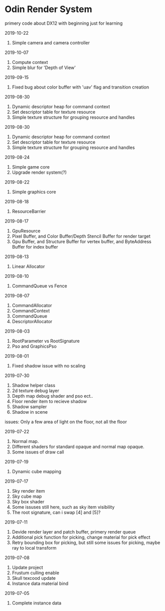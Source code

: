 # Odin Render System
primery code about DX12 with beginning
just for learning

2019-10-22
1. Simple camera and camera controller

2019-10-07
1. Compute context
2. Simple blur for 'Depth of View'

2019-09-15
1. Fixed bug about color buffer with 'uav' flag and transition creation

2019-08-30
1. Dynamic descriptor heap for command context
2. Set descriptor table for texture resource
3. Simple texture structure for grouping resource and handles

2019-08-30
1. Dynamic descriptor heap for command context
2. Set descriptor table for texture resource
3. Simple texture structure for grouping resource and handles

2019-08-24
1. Simple game core 
2. Upgrade render system(?)

2019-08-22
1. Simple graphics core

2019-08-18
1. ResourceBarrier 

2019-08-17
1. GpuResource  
2. Pixel Buffer, and Color Buffer/Depth Stencil Buffer for render target  
3. Gpu Buffer, and Structure Buffer for vertex buffer, and ByteAddress Buffer for index buffer

2019-08-13
1. Linear Allocator  

2019-08-10
1. CommandQueue vs Fence

2019-08-07
1. CommandAllocator 
2. CommandContext
3. CommandQueue
4. DescriptorAllocator

2019-08-03
1. RootParameter vs RootSignature
2. Pso and GraphicsPso

2019-08-01
1. Fixed shadow issue with no scaling

2019-07-30
1. Shadow helper class
2. 2d texture debug layer
3. Depth map debug shader and pso ect..
4. Floor render item to recieve shadow
5. Shadow sampler
6. Shadow in scene

issues:
Only a few area of light on the floor, not all the floor


2019-07-22
1. Normal map.
2. Different shaders for standard opaque and normal map opaque.
3. Some issues of draw call

2019-07-19
1. Dynamic cube mapping

2019-07-17
1. Sky render item
2. Sky cube map
3. Sky box shader
4. Some issuses still here, such as sky item visibility
5. The root signature, can i swap [4] and [5]?

2019-07-11
1. Devide render layer and patch buffer, primery render queue
2. Additional pick function for picking, change material for pick effect
3. Retry bounding box for picking, but still some issues for picking, maybe ray to local transform

2019-07-08
1. Update project
2. Frustum culling enable
3. Skull texcood update
4. Instance data material bind

2019-07-05
1. Complete instance data
